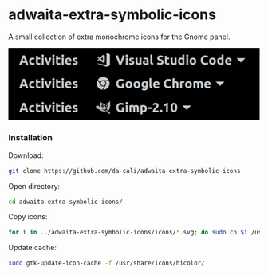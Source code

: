 # adwaita-extra-symbolic-icons
A small collection of extra monochrome icons for the Gnome panel.

<img src="https://github.com/da-cali/adwaita-extra-symbolic-icons/blob/master/example.png" />

### Installation
Download:
```bash
git clone https://github.com/da-cali/adwaita-extra-symbolic-icons
```
Open directory:
```bash
cd adwaita-extra-symbolic-icons/
```

Copy icons:
```bash
for i in ../adwaita-extra-symbolic-icons/icons/*.svg; do sudo cp $i /usr/share/icons/hicolor/symbolic/apps/; done
```

Update cache:
```bash
sudo gtk-update-icon-cache -f /usr/share/icons/hicolor/
```